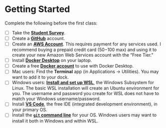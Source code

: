 # Getting Started

Complete the following before the first class:

- [ ] Take the [**Student Survey**]().
- [ ] Create a [**GitHub**](https://github.com/) account.
- [ ] Create an [**AWS Account**](https://signin.aws.amazon.com/signup?request_type=register). This requires payment for any services used. I recommend buying a prepaid credit card ($50-$100 max) and using it to create your new Amazon Web Services account with the “Free Tier.” 
- [ ] Install [**Docker Desktop**](https://www.docker.com/get-started/) on your laptop.
- [ ] Create a free [**Docker account**](https://app.docker.com/signup) to use with Docker Desktop.
- [ ] Mac users: Find the **Terminal** app (in Applications -> Utilities). You may want to add it to your dock.
- [ ] Windows users: [**Install and set up WSL**](https://learn.microsoft.com/en-us/windows/wsl/install), the Windows Subsystem for Linux. The basic WSL installation will create an Ubuntu environment for you. The username and password you create for WSL does not have to match your Windows username/password. 
- [ ] Install [**VS Code**](https://code.visualstudio.com/), the free IDE (integrated development environment), in your primary OS.
- [ ] Install the [**`git` command line**](https://git-scm.com/downloads) for your OS. Windows users may want to install it both in Windows and within WSL. 